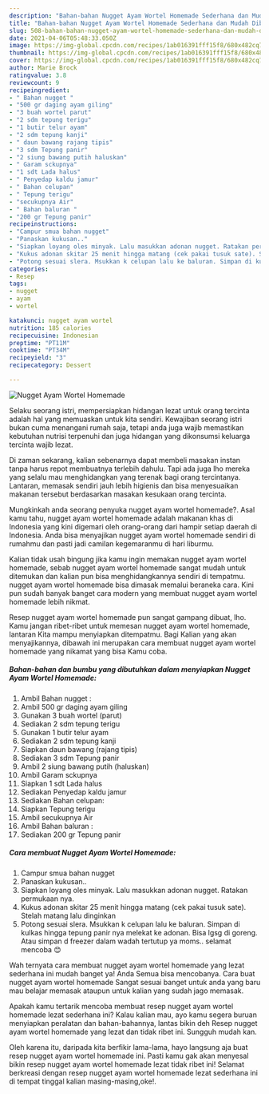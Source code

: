 ```yaml
---
description: "Bahan-bahan Nugget Ayam Wortel Homemade Sederhana dan Mudah Dibuat"
title: "Bahan-bahan Nugget Ayam Wortel Homemade Sederhana dan Mudah Dibuat"
slug: 508-bahan-bahan-nugget-ayam-wortel-homemade-sederhana-dan-mudah-dibuat
date: 2021-04-06T05:48:33.050Z
image: https://img-global.cpcdn.com/recipes/1ab016391fff15f8/680x482cq70/nugget-ayam-wortel-homemade-foto-resep-utama.jpg
thumbnail: https://img-global.cpcdn.com/recipes/1ab016391fff15f8/680x482cq70/nugget-ayam-wortel-homemade-foto-resep-utama.jpg
cover: https://img-global.cpcdn.com/recipes/1ab016391fff15f8/680x482cq70/nugget-ayam-wortel-homemade-foto-resep-utama.jpg
author: Marie Brock
ratingvalue: 3.8
reviewcount: 9
recipeingredient:
- " Bahan nugget "
- "500 gr daging ayam giling"
- "3 buah wortel parut"
- "2 sdm tepung terigu"
- "1 butir telur ayam"
- "2 sdm tepung kanji"
- " daun bawang rajang tipis"
- "3 sdm Tepung panir"
- "2 siung bawang putih haluskan"
- " Garam sckupnya"
- "1 sdt Lada halus"
- " Penyedap kaldu jamur"
- " Bahan celupan"
- " Tepung terigu"
- "secukupnya Air"
- " Bahan baluran "
- "200 gr Tepung panir"
recipeinstructions:
- "Campur smua bahan nugget"
- "Panaskan kukusan.."
- "Siapkan loyang oles minyak. Lalu masukkan adonan nugget. Ratakan permukaan nya."
- "Kukus adonan skitar 25 menit hingga matang (cek pakai tusuk sate). Stelah matang lalu dinginkan"
- "Potong sesuai slera. Msukkan k celupan lalu ke baluran. Simpan di kulkas hingga tepung panir nya melekat ke adonan. Bisa lgsg di goreng. Atau simpan d freezer dalam wadah tertutup ya moms.. selamat mencoba 😊"
categories:
- Resep
tags:
- nugget
- ayam
- wortel

katakunci: nugget ayam wortel 
nutrition: 185 calories
recipecuisine: Indonesian
preptime: "PT11M"
cooktime: "PT34M"
recipeyield: "3"
recipecategory: Dessert

---
```



![Nugget Ayam Wortel Homemade](https://img-global.cpcdn.com/recipes/1ab016391fff15f8/680x482cq70/nugget-ayam-wortel-homemade-foto-resep-utama.jpg)

Selaku seorang istri, mempersiapkan hidangan lezat untuk orang tercinta adalah hal yang memuaskan untuk kita sendiri. Kewajiban seorang istri bukan cuma menangani rumah saja, tetapi anda juga wajib memastikan kebutuhan nutrisi terpenuhi dan juga hidangan yang dikonsumsi keluarga tercinta wajib lezat.

Di zaman  sekarang, kalian sebenarnya dapat membeli masakan instan tanpa harus repot membuatnya terlebih dahulu. Tapi ada juga lho mereka yang selalu mau menghidangkan yang terenak bagi orang tercintanya. Lantaran, memasak sendiri jauh lebih higienis dan bisa menyesuaikan makanan tersebut berdasarkan masakan kesukaan orang tercinta. 



Mungkinkah anda seorang penyuka nugget ayam wortel homemade?. Asal kamu tahu, nugget ayam wortel homemade adalah makanan khas di Indonesia yang kini digemari oleh orang-orang dari hampir setiap daerah di Indonesia. Anda bisa menyajikan nugget ayam wortel homemade sendiri di rumahmu dan pasti jadi camilan kegemaranmu di hari liburmu.

Kalian tidak usah bingung jika kamu ingin memakan nugget ayam wortel homemade, sebab nugget ayam wortel homemade sangat mudah untuk ditemukan dan kalian pun bisa menghidangkannya sendiri di tempatmu. nugget ayam wortel homemade bisa dimasak memalui beraneka cara. Kini pun sudah banyak banget cara modern yang membuat nugget ayam wortel homemade lebih nikmat.

Resep nugget ayam wortel homemade pun sangat gampang dibuat, lho. Kamu jangan ribet-ribet untuk memesan nugget ayam wortel homemade, lantaran Kita mampu menyiapkan ditempatmu. Bagi Kalian yang akan menyajikannya, dibawah ini merupakan cara membuat nugget ayam wortel homemade yang nikamat yang bisa Kamu coba.

<!--inarticleads1-->

##### Bahan-bahan dan bumbu yang dibutuhkan dalam menyiapkan Nugget Ayam Wortel Homemade:

1. Ambil  Bahan nugget :
1. Ambil 500 gr daging ayam giling
1. Gunakan 3 buah wortel (parut)
1. Sediakan 2 sdm tepung terigu
1. Gunakan 1 butir telur ayam
1. Sediakan 2 sdm tepung kanji
1. Siapkan  daun bawang (rajang tipis)
1. Sediakan 3 sdm Tepung panir
1. Ambil 2 siung bawang putih (haluskan)
1. Ambil  Garam sckupnya
1. Siapkan 1 sdt Lada halus
1. Sediakan  Penyedap kaldu jamur
1. Sediakan  Bahan celupan:
1. Siapkan  Tepung terigu
1. Ambil secukupnya Air
1. Ambil  Bahan baluran :
1. Sediakan 200 gr Tepung panir




<!--inarticleads2-->

##### Cara membuat Nugget Ayam Wortel Homemade:

1. Campur smua bahan nugget
1. Panaskan kukusan..
1. Siapkan loyang oles minyak. Lalu masukkan adonan nugget. Ratakan permukaan nya.
1. Kukus adonan skitar 25 menit hingga matang (cek pakai tusuk sate). Stelah matang lalu dinginkan
1. Potong sesuai slera. Msukkan k celupan lalu ke baluran. Simpan di kulkas hingga tepung panir nya melekat ke adonan. Bisa lgsg di goreng. Atau simpan d freezer dalam wadah tertutup ya moms.. selamat mencoba 😊




Wah ternyata cara membuat nugget ayam wortel homemade yang lezat sederhana ini mudah banget ya! Anda Semua bisa mencobanya. Cara buat nugget ayam wortel homemade Sangat sesuai banget untuk anda yang baru mau belajar memasak ataupun untuk kalian yang sudah jago memasak.

Apakah kamu tertarik mencoba membuat resep nugget ayam wortel homemade lezat sederhana ini? Kalau kalian mau, ayo kamu segera buruan menyiapkan peralatan dan bahan-bahannya, lantas bikin deh Resep nugget ayam wortel homemade yang lezat dan tidak ribet ini. Sungguh mudah kan. 

Oleh karena itu, daripada kita berfikir lama-lama, hayo langsung aja buat resep nugget ayam wortel homemade ini. Pasti kamu gak akan menyesal bikin resep nugget ayam wortel homemade lezat tidak ribet ini! Selamat berkreasi dengan resep nugget ayam wortel homemade lezat sederhana ini di tempat tinggal kalian masing-masing,oke!.

